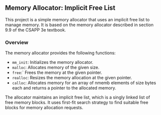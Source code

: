 ## Memory Allocator: Implicit Free List

This project is a simple memory allocator that uses an implicit free list to manage memory. It is based on the memory allocator described in section 9.9 of the CSAPP 3e textbook.

### Overview

The memory allocator provides the following functions:

- `mm_init`: Initializes the memory allocator.
- `malloc`: Allocates memory of the given size.
- `free`:` Frees the memory at the given pointer.
- `realloc`: Resizes the memory allocation at the given pointer.
- `calloc`: Allocates memory for an array of nmemb elements of size bytes each and returns a pointer to the allocated memory.

The allocator maintains an implicit free list, which is a singly linked list of free memory blocks. It uses first-fit search strategy to find suitable free blocks for memory allocation requests.
